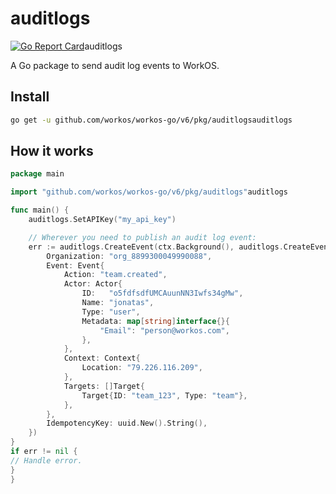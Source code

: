 # auditlogs

[![Go Report Card](https://img.shields.io/badge/dev-reference-007d9c?logo=go&logoColor=white&style=flat)](https://pkg.go.dev/github.com/workos/workos-go/v6/pkg/auditlogs)auditlogs

A Go package to send audit log events to WorkOS.

## Install

```sh
go get -u github.com/workos/workos-go/v6/pkg/auditlogsauditlogs
```

## How it works

```go
package main

import "github.com/workos/workos-go/v6/pkg/auditlogs"auditlogs

func main() {
	auditlogs.SetAPIKey("my_api_key")

	// Wherever you need to publish an audit log event:
	err := auditlogs.CreateEvent(ctx.Background(), auditlogs.CreateEventOpts{
		Organization: "org_8899300049990088",
		Event: Event{
			Action: "team.created",
			Actor: Actor{
				ID:   "o5fdfsdfUMCAuunNN3Iwfs34gMw",
				Name: "jonatas",
				Type: "user",
				Metadata: map[string]interface{}{
					"Email": "person@workos.com",
				},
			},
			Context: Context{
				Location: "79.226.116.209",
			},
			Targets: []Target{
				Target{ID: "team_123", Type: "team"},
			},
		},
		IdempotencyKey: uuid.New().String(),
	})
}
if err != nil {
// Handle error.
}
}
```
